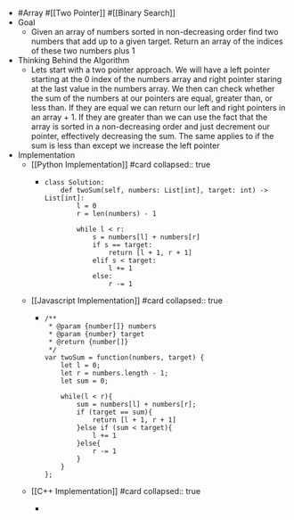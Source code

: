 - #Array #[[Two Pointer]] #[[Binary Search]]
- Goal
	- Given an array of numbers sorted in non-decreasing order find two numbers that add up to a given target. Return an array of the indices of these two numbers plus 1
- Thinking Behind the Algorithm
	- Lets start with a two pointer approach. We will have a left pointer starting at the 0 index of the numbers array and right pointer staring at the last value in the numbers array. We then can check whether the sum of the numbers at our pointers are equal, greater than, or less than. If they are equal we can return our left and right pointers in an array + 1. If they are greater than we can use the fact that the array is sorted in a non-decreasing order and just decrement our pointer, effectively decreasing the sum. The same applies to if the sum is less than except we increase the left pointer
- Implementation
	- [[Python Implementation]] #card
	  collapsed:: true
		- ```
		  class Solution:
		      def twoSum(self, numbers: List[int], target: int) -> List[int]:
		          l = 0
		          r = len(numbers) - 1
		  
		          while l < r:
		              s = numbers[l] + numbers[r]
		              if s == target:
		                  return [l + 1, r + 1]
		              elif s < target:
		                  l += 1
		              else:
		                  r -= 1
		  
		  ```
	- [[Javascript Implementation]] #card
	  collapsed:: true
		- ```
		  /**
		   * @param {number[]} numbers
		   * @param {number} target
		   * @return {number[]}
		   */
		  var twoSum = function(numbers, target) {
		      let l = 0;
		      let r = numbers.length - 1;
		      let sum = 0;
		  
		      while(l < r){
		          sum = numbers[l] + numbers[r];
		          if (target == sum){
		              return [l + 1, r + 1]
		          }else if (sum < target){
		              l += 1
		          }else{
		              r -= 1
		          }
		      }
		  };
		  ```
	- [[C++ Implementation]] #card
	  collapsed:: true
		- ```
		  
		  ```